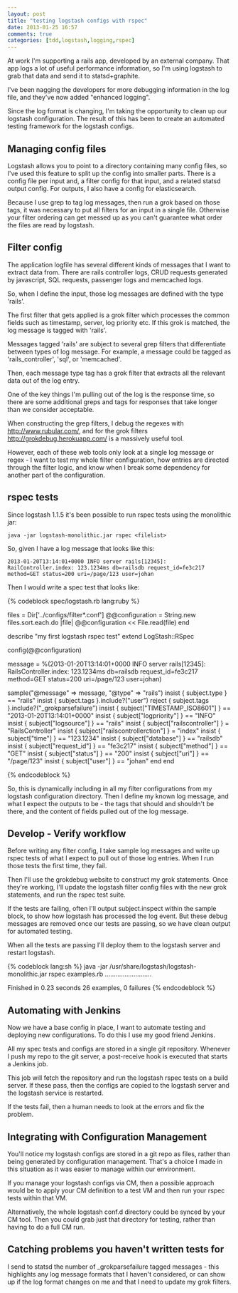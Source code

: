 ```yaml
---
layout: post
title: "testing logstash configs with rspec"
date: 2013-01-25 16:57
comments: true
categories: [tdd,logstash,logging,rspec]
---
```


At work I'm supporting a rails app, developed by an external company. That app logs a lot of useful performance information, so I'm using logstash to grab that data and send it to statsd+graphite.

I've been nagging the developers for more debugging information in the log file, and they've now added "enhanced logging". 

Since the log format is changing, I'm taking the opportunity to clean up our logstash configuration. The result of this has been to create an automated testing framework for the logstash configs.

## Managing config files ##

Logstash allows you to point to a directory containing many config files, so I've used this feature to split up the config into smaller parts. There is a config file per input and, a filter config for that input, and a related statsd output config. For outputs, I also have a config for elasticsearch.

Because I use grep to tag log messages, then run a grok based on those tags, it was necessary to put all filters for an input in a single file. Otherwise your filter ordering can get messed up as you can't guarantee what order the files are read by logstash.

## Filter config ##

The application logfile has several different kinds of messages that I want to extract data from. There are rails controller logs, CRUD requests generated by javascript, SQL requests, passenger logs and memcached logs.

So, when I define the input, those log messages are defined with the type 'rails'. 

The first filter that gets applied is a grok filter which processes the common fields such as timestamp, server, log priority etc. If this grok is matched, the log message is tagged with 'rails'.

Messages tagged 'rails' are subject to several grep filters that differentiate between types of log message. For example, a message could be tagged as 'rails_controller', 'sql', or 'memcached'.

Then, each message type tag has a grok filter that extracts all the relevant data out of the log entry.

One of the key things I'm pulling out of the log is the response time, so there are some additional greps and tags for responses that take longer than we consider acceptable.

When constructing the grep filters, I debug the regexes with <http://www.rubular.com/>, and for the grok filters <http://grokdebug.herokuapp.com/> is a massively useful tool.

However, each of these web tools only look at a single log message or regex - I want to test my whole filter configuration, how entries are directed through the filter logic, and know when I break some dependency for another part of the configuration.

## rspec tests ##

Since logstash 1.1.5 it's been possible to run rspec tests using the monolithic jar:

    java -jar logstash-monolithic.jar rspec <filelist>

So, given I have a log message that looks like this:

    2013-01-20T13:14:01+0000 INFO server rails[12345]: RailController.index: 123.1234ms db=railsdb request_id=fe3c217 method=GET status=200 uri=/page/123 user=johan

Then I would write a spec test that looks like:

{% codeblock spec/logstash.rb lang:ruby %}

files = Dir['../configs/filter*.conf']
@@configuration = String.new
files.sort.each.do |file|
  @@configuration << File.read(file)
end

describe "my first logstash rspec test"
  extend LogStash::RSpec
  
  config(@@configuration)
  
  message = %(2013-01-20T13:14:01+0000 INFO server rails[12345]: RailsController.index: 123.1234ms db=railsdb request_id=fe3c217 method=GET status=200 uri=/page/123 user=johan)
  
  sample("@message" => message, "@type" => "rails")
    insist { subject.type } == "rails"
    insist { subject.tags }.include?("user")
    reject { subject.tags }.include?("_grokparsefailure")
    insist { subject["TIMESTAMP_ISO8601"] } == "2013-01-20T13:14:01+0000"
    insist { subject["logpriority"] } == "INFO"
    insist { subject["logsource"] } == "rails"
    insist { subject["railscontroller"] } = "RailsController"
    insist { subject["railscontrollerction"] } = "index"
    insist { subject["time"] } == "123.1234"
    insist { subject["database"] } == "railsdb"
    insist { subject["request_id"] } == "fe3c217"
    insist { subject["method"] } == "GET"
    insist { subject["status"] } == "200"
    insist { subject["uri"] } == "/page/123"
    insist { subject["user"] } == "johan"
  end
end

{% endcodeblock %}

So, this is dynamically including in all my filter configurations from my logstash configuration directory. Then I define my known log message, and what I expect the outputs to be - the tags that should and shouldn't be there, and the content of fields pulled out of the log message.

## Develop - Verify workflow ##

Before writing any filter config, I take sample log messages and write up rspec tests of what I expect to pull out of those log entries. When I run those tests the first time, they fail.

Then I'll use the grokdebug website to construct my grok statements. Once they're working, I'll update the logstash filter config files with the new grok statements, and run the rspec test suite.

If the tests are failing, often I'll output subject.inspect within the sample block, to show how logstash has processed the log event. But these debug messages are removed once our tests are passing, so we have clean output for automated testing.

When all the tests are passing I'll deploy them to the logstash server and restart logstash.

{% codeblock lang:sh %}
java -jar /usr/share/logstash/logstash-monolithic.jar rspec examples.rb
..........................

Finished in 0.23 seconds
26 examples, 0 failures
{% endcodeblock %}

## Automating with Jenkins ##

Now we have a base config in place, I want to automate testing and deploying new configurations. To do this I use my good friend Jenkins.

All my spec tests and configs are stored in a single git repository. Whenever I push my repo to the git server, a post-receive hook is executed that starts a Jenkins job.

This job will fetch the repository and run the logstash rspec tests on a build server. If these pass, then the configs are copied to the logstash server and the logstash service is restarted.

If the tests fail, then a human needs to look at the errors and fix the problem.

## Integrating with Configuration Management ##

You'll notice my logstash configs are stored in a git repo as files, rather than being generated by configuration management. That's a choice I made in this situation as it was easier to manage within our environment.

If you manage your logstash configs via CM, then a possible approach would be to apply your CM definition to a test VM and then run your rspec tests within that VM.

Alternatively, the whole logstash conf.d directory could be synced by your CM tool. Then you could grab just that directory for testing, rather than having to do a full CM run.

## Catching problems you haven't written tests for ##

I send to statsd the number of _grokparsefailure tagged messages - this highlights any log message formats that I haven't considered, or can show up if the log format changes on me and that I need to update my grok filters.